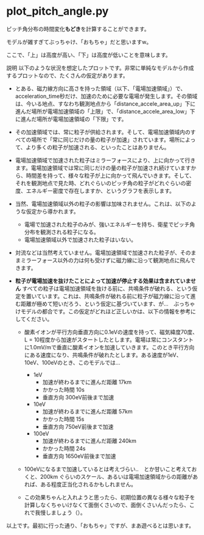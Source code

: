 # plot_pitch_angle.py

ピッチ角分布の時間変化**もどき**を計算することができます。

モデルが雑すぎてぶっちゃけ、「おもちゃ」だと思いますw。

ここで、「上」は高度が高い、「下」は高度が低いことを意味します。

説明
以下のような状況を想定したプロットです。非常に単純なモデルから作成するプロットなので、たくさんの仮定があります。
- とある、磁力線方向に高さを持った領域（以下、「電場加速領域」）で、acceleration_time秒だけ、加速のために必要な電場が発生します。その領域は、今いる地点、すなわち観測地点から「distance_accele_area_up」下に進んだ場所が電場加速領域の「上限」で、「distance_accele_area_low」下に進んだ場所が電場加速領域の「下限」です。

- その加速領域では、常に粒子が供給されます。そして、電場加速領域内のすべての場所で「常に同じだけの量の粒子が加速」されています。場所によって、より多くの粒子が加速される、といったことはありません。

- 電場加速領域で加速された粒子はミラーフォースにより、上に向かって行きます。電場加速領域では常に同じだけの量の粒子が加速され続けていますから、時間差を持って、様々な粒子が上に向かって飛んでいきます。そして、それを観測地点で見た時、どれぐらいのピッチ角の粒子がどれぐらいの密度、エネルギー密度で存在しますか、というグラフを表示します。

- 当然、電場加速領域以外の粒子の影響は加味されません。これは、以下のような仮定から導かれます。
    - 電場で加速された粒子のみが、強いエネルギーを持ち、衛星でピッチ角分布を観測される粒子になる。
    - 電場加速領域以外で加速された粒子はいない。

- 対流などは当然考えていません。電場加速領域で加速された粒子が、そのままミラーフォース以外の力は何も受けずに磁力線に沿って観測地点に飛んできます。

- **粒子が電場加速を抜けたことによって加速が停止する効果は含まれていません** すべての粒子は電場加速領域を抜ける前に、共鳴条件が破れる、という仮定を置いています。これは、共鳴条件が破れる前に粒子が磁力線に沿って進む距離が極めて短いだろう、という仮定に基づいています、が...　ぶっちゃけモデルの都合です。この仮定がどれほど正しいかは、以下の情報を参考にしてください。
    - 酸素イオンが平行方向垂直方向に0.1eVの速度を持って、磁気緯度70度、L = 10程度から加速がスタートしたとします。電場は常にコンスタントに1.0mV/mで垂直に酸素イオンを加速していきます。このとき平行方向にある速度になり、共鳴条件が破れたとします。ある速度が1eV、10eV、100eVのとき、このモデルでは...
        - 1eV
            - 加速が終わるまでに進んだ距離 17km
            - かかった時間 10s
            - 垂直方向 300eV前後まで加速
        - 10eV
            - 加速が終わるまでに進んだ距離 57km
            - かかった時間 15s
            - 垂直方向 750eV前後まで加速
        - 100eV
            - 加速が終わるまでに進んだ距離 240km
            - かかった時間 24s
            - 垂直方向 1650eV前後まで加速

    - 100eVになるまで加速しているとは考えづらい..　とか甘いこと考えておくと、200km ぐらいのスケール、あるいは電場加速領域からの距離があれば、ある程度正当化されるかもしれません。
    - この効果ちゃんと入れようと思ったら、初期位置の異なる様々な粒子を計算しなくちゃいけなくて面倒くさいので、面倒くさいんだったら、これで我慢しましょう（）。

以上です。最初に行った通り、「おもちゃ」ですが、まあ遊べるとは思います。